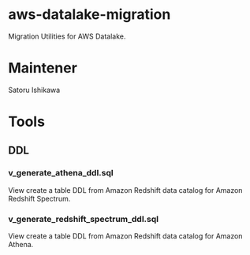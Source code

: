 # aws-datalake-migration
Migration Utilities for AWS Datalake.

# Maintener
Satoru Ishikawa

# Tools
## DDL
### v_generate_athena_ddl.sql
View create a table DDL from Amazon Redshift data catalog for Amazon Redshift Spectrum.


### v_generate_redshift_spectrum_ddl.sql
View create a table DDL from Amazon Redshift data catalog for Amazon Athena.

